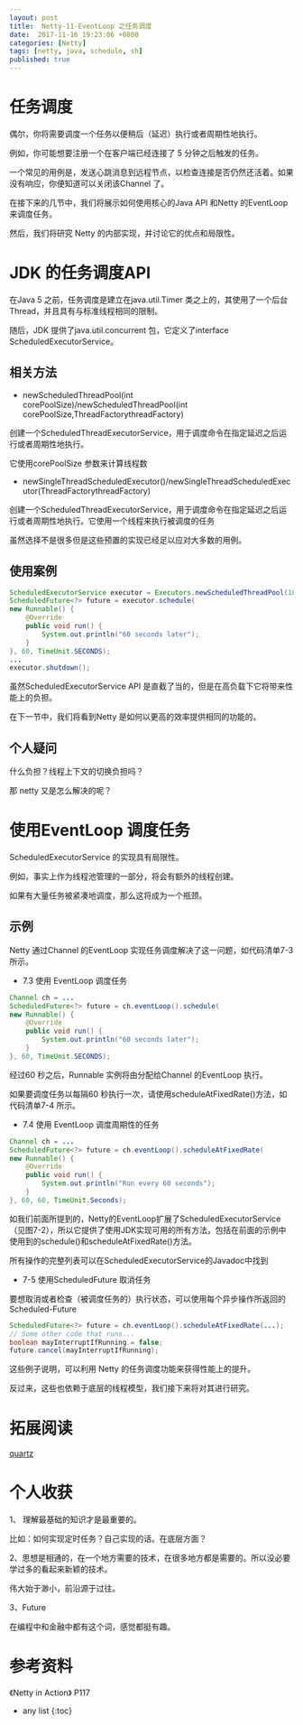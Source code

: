 ```yaml
---
layout: post
title:  Netty-11-EventLoop 之任务调度
date:  2017-11-16 19:23:06 +0800
categories: [Netty]
tags: [netty, java, schedule, sh]
published: true
---
```


# 任务调度

偶尔，你将需要调度一个任务以便稍后（延迟）执行或者周期性地执行。

例如，你可能想要注册一个在客户端已经连接了 5 分钟之后触发的任务。

一个常见的用例是，发送心跳消息到远程节点，以检查连接是否仍然还活着。如果没有响应，你便知道可以关闭该Channel 了。

在接下来的几节中，我们将展示如何使用核心的Java API 和Netty 的EventLoop 来调度任务。

然后，我们将研究 Netty 的内部实现，并讨论它的优点和局限性。

# JDK 的任务调度API

在Java 5 之前，任务调度是建立在java.util.Timer 类之上的，其使用了一个后台Thread，并且具有与标准线程相同的限制。

随后，JDK 提供了java.util.concurrent 包，它定义了interface ScheduledExecutorService。

## 相关方法

- newScheduledThreadPool(int corePoolSize)/newScheduledThreadPool(int corePoolSize,ThreadFactorythreadFactory)

创建一个ScheduledThreadExecutorService，用于调度命令在指定延迟之后运行或者周期性地执行。

它使用corePoolSize 参数来计算线程数

- newSingleThreadScheduledExecutor()/newSingleThreadScheduledExecutor(ThreadFactorythreadFactory)

创建一个ScheduledThreadExecutorService，用于调度命令在指定延迟之后运行或者周期性地执行。它使用一个线程来执行被调度的任务

虽然选择不是很多但是这些预置的实现已经足以应对大多数的用例。

## 使用案例

```java
ScheduledExecutorService executor = Executors.newScheduledThreadPool(10);
ScheduledFuture<?> future = executor.schedule(
new Runnable() {
    @Override
    public void run() {
        System.out.println("60 seconds later");
    }
}, 60, TimeUnit.SECONDS);
...
executor.shutdown();
```

虽然ScheduledExecutorService API 是直截了当的，但是在高负载下它将带来性能上的负担。

在下一节中，我们将看到Netty 是如何以更高的效率提供相同的功能的。

## 个人疑问

什么负担？线程上下文的切换负担吗？

那 netty 又是怎么解决的呢？

# 使用EventLoop 调度任务

ScheduledExecutorService 的实现具有局限性。

例如，事实上作为线程池管理的一部分，将会有额外的线程创建。

如果有大量任务被紧凑地调度，那么这将成为一个瓶颈。

## 示例

Netty 通过Channel 的EventLoop 实现任务调度解决了这一问题，如代码清单7-3 所示。

- 7.3 使用 EventLoop 调度任务

```java
Channel ch = ...
ScheduledFuture<?> future = ch.eventLoop().schedule(
new Runnable() {
    @Override
    public void run() {
        System.out.println("60 seconds later");
    }
}, 60, TimeUnit.SECONDS);
```

经过60 秒之后，Runnable 实例将由分配给Channel 的EventLoop 执行。

如果要调度任务以每隔60 秒执行一次，请使用scheduleAtFixedRate()方法，如代码清单7-4 所示。

- 7.4 使用 EventLoop 调度周期性的任务

```java
Channel ch = ...
ScheduledFuture<?> future = ch.eventLoop().scheduleAtFixedRate(
new Runnable() {
    @Override
    public void run() {
        System.out.println("Run every 60 seconds");
    }
}, 60, 60, TimeUnit.Seconds);
```

如我们前面所提到的，Netty的EventLoop扩展了ScheduledExecutorService（见图7-2），所以它提供了使用JDK实现可用的所有方法，包括在前面的示例中使用到的schedule()和scheduleAtFixedRate()方法。

所有操作的完整列表可以在ScheduledExecutorService的Javadoc中找到

- 7-5 使用ScheduledFuture 取消任务

要想取消或者检查（被调度任务的）执行状态，可以使用每个异步操作所返回的Scheduled-Future

```java
ScheduledFuture<?> future = ch.eventLoop().scheduleAtFixedRate(...);
// Some other code that runs...
boolean mayInterruptIfRunning = false;
future.cancel(mayInterruptIfRunning);
```

这些例子说明，可以利用 Netty 的任务调度功能来获得性能上的提升。

反过来，这些也依赖于底层的线程模型，我们接下来将对其进行研究。

# 拓展阅读

[quartz](https://houbb.github.io/2017/12/19/quartz)

# 个人收获

1、 理解最基础的知识才是最重要的。

比如：如何实现定时任务？自己实现的话。在底层方面？

2、思想是相通的，在一个地方需要的技术，在很多地方都是需要的。所以没必要学过多的看起来新颖的技术。

伟大始于渺小，前沿源于过往。

3、Future

在编程中和金融中都有这个词，感觉都挺有趣。

# 参考资料

《Netty in Action》 P117

* any list
{:toc}



